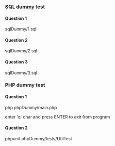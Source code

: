 ### SQL dummy test
#### Question 1

sqlDummy/1.sql

#### Question 2

sqlDummy/2.sql

#### Question 3

sqlDummy/3.sql

### PHP dummy test
#### Question 1

php phpDummy/main.php

enter 'q' char and press ENTER to exit from program

#### Question 2
phpunit phpDummy/tests/UtilTest
 
